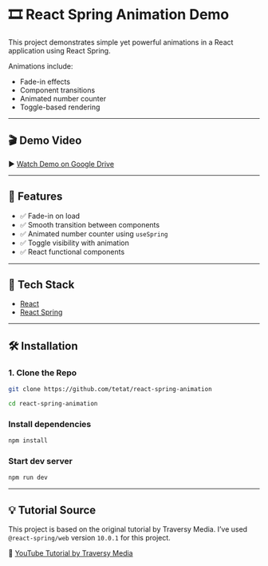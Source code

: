 # 🎞️ React Spring Animation Demo

This project demonstrates simple yet powerful animations in a React application using React Spring.

Animations include:

- Fade-in effects
- Component transitions
- Animated number counter
- Toggle-based rendering

---

## 🎬 Demo Video

▶️ [Watch Demo on Google Drive](https://drive.google.com/file/d/1xgr2T8nICQwe7dE30AI09KZvzawXT83j/view?usp=drive_link)

---

## 🚀 Features

- ✅ Fade-in on load
- ✅ Smooth transition between components
- ✅ Animated number counter using `useSpring`
- ✅ Toggle visibility with animation
- ✅ React functional components

---

## 🔧 Tech Stack

- [React](https://reactjs.org/)
- [React Spring](https://www.react-spring.dev/)

---

## 🛠️ Installation

### 1. Clone the Repo

```bash
git clone https://github.com/tetat/react-spring-animation
```

```bash
cd react-spring-animation
```

### Install dependencies

```bash
npm install
```

### Start dev server

```bash
npm run dev
```

---

## 💡 Tutorial Source

This project is based on the original tutorial by Traversy Media.
I’ve used `@react-spring/web` version `10.0.1` for this project.

🔗 [YouTube Tutorial by Traversy Media](https://youtu.be/S8yn3-WpVV8?si=q2CBUGqD7zxYKmnx)
